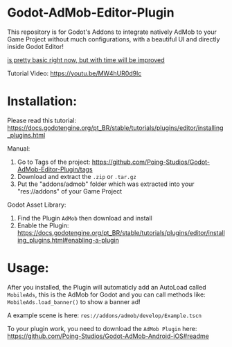 # Godot-AdMob-Editor-Plugin
This repository is for Godot's Addons to integrate natively AdMob to your Game Project without much configurations, with a beautiful UI and directly inside Godot Editor!

<u>is pretty basic right now, but with time will be improved</u>

Tutorial Video: https://youtu.be/MW4hUR0d9lc

# Installation:
Please read this tutorial: https://docs.godotengine.org/pt_BR/stable/tutorials/plugins/editor/installing_plugins.html

Manual:
1. Go to Tags of the project: https://github.com/Poing-Studios/Godot-AdMob-Editor-Plugin/tags
2. Download and extract the `.zip` or `.tar.gz`
3. Put the "addons/admob" folder which was extracted into your "res://addons" of your Game Project

Godot Asset Library:
1. Find the Plugin `AdMob` then download and install
2. Enable the Plugin: https://docs.godotengine.org/pt_BR/stable/tutorials/plugins/editor/installing_plugins.html#enabling-a-plugin

# Usage: 

After you installed, the Plugin will automaticly add an AutoLoad called `MobileAds`, this is the AdMob for Godot and you can call methods like: `MobileAds.load_banner()` to show a banner ad!

A example scene is here: `res://addons/admob/develop/Example.tscn`

To your plugin work, you need to download the `AdMob Plugin` here: https://github.com/Poing-Studios/Godot-AdMob-Android-iOS#readme
